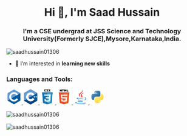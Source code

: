 <h1 align="center">Hi 👋, I'm Saad Hussain</h1>
<h3 align="center">I'm a CSE undergrad at JSS Science and Technology University(Formerly SJCE),Mysore,Karnataka,India.</h3>

<p align="left"> <img src="https://komarev.com/ghpvc/?username=saadhussain01306&label=Profile%20views&color=0e75b6&style=flat" alt="saadhussain01306" /> </p>

- 🌱 I’m interested in **learning new skills**


<p align="left">
</p>

<h3 align="left">Languages and Tools:</h3>
<p align="left"> <a href="https://www.cprogramming.com/" target="_blank" rel="noreferrer"> <img src="https://raw.githubusercontent.com/devicons/devicon/master/icons/c/c-original.svg" alt="c" width="40" height="40"/> </a> <a href="https://www.w3schools.com/cpp/" target="_blank" rel="noreferrer"> <img src="https://raw.githubusercontent.com/devicons/devicon/master/icons/cplusplus/cplusplus-original.svg" alt="cplusplus" width="40" height="40"/> </a> <a href="https://www.w3schools.com/css/" target="_blank" rel="noreferrer"> <img src="https://raw.githubusercontent.com/devicons/devicon/master/icons/css3/css3-original-wordmark.svg" alt="css3" width="40" height="40"/> </a> <a href="https://www.w3.org/html/" target="_blank" rel="noreferrer"> <img src="https://raw.githubusercontent.com/devicons/devicon/master/icons/html5/html5-original-wordmark.svg" alt="html5" width="40" height="40"/> </a> <a href="https://www.java.com" target="_blank" rel="noreferrer"> <img src="https://raw.githubusercontent.com/devicons/devicon/master/icons/java/java-original.svg" alt="java" width="40" height="40"/> </a> <a href="https://www.python.org" target="_blank" rel="noreferrer"> <img src="https://raw.githubusercontent.com/devicons/devicon/master/icons/python/python-original.svg" alt="python" width="40" height="40"/> </a> </p>

<p><img align="center" src="https://github-readme-stats.vercel.app/api/top-langs?username=saadhussain01306&show_icons=true&locale=en&layout=compact" alt="saadhussain01306" /></p>

<p><img align="center" src="https://github-readme-streak-stats.herokuapp.com/?user=saadhussain01306&" alt="saadhussain01306" /></p>
